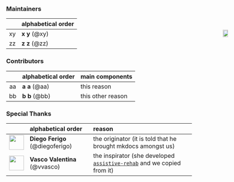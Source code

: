 
<div style="position:fixed;top:140px;left:85%;">
    <img src="../GIF/icub-rotate.gif" width="85%" height="85%">
</div>


### Maintainers
| | alphabetical order |
|:---:|:---|
| xy | **x y** (@xy) |
| zz | **z z** (@zz) |

### Contributors
| | alphabetical order | main components |
|:---:|:---|:---|
| aa | **a a** (@aa) | this reason |
| bb | **b b** (@bb) | this other reason |


### Special Thanks
| | alphabetical order | reason |
|:---:|:---|:---|
| [<img src="https://github.com/diegoferigo.png" width="40">](https://github.com/diegoferigo) | **Diego Ferigo** (@diegoferigo) | the originator (it is told that he brought mkdocs amongst us) |
| [<img src="https://github.com/vvasco.png" width="40">](https://github.com/vvasco) | **Vasco Valentina** (@vvasco) | the inspirator (she developed [`assistive-rehab`](https://robotology.github.io/assistive-rehab/doc/mkdocs/site/index.html) and we copied from it) |